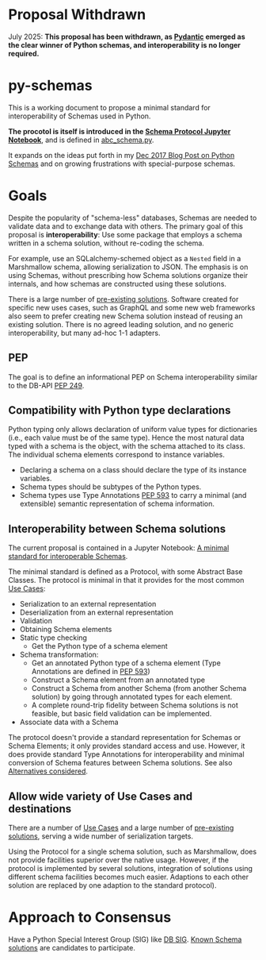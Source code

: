 # Proposal Withdrawn

July 2025: **This proposal has been withdrawn, as [Pydantic](https://github.com/pydantic/pydantic) emerged as the clear winner of Python schemas, and interoperability is no longer required.**

# py-schemas


This is a working document to propose a minimal standard for interoperability of Schemas used in Python. 

**The procotol is itself is introduced in the [Schema Protocol Jupyter Notebook](SchemaProtocol.ipynb)**, and is defined in  [abc_schema.py](abc_schema.py).

It expands on the ideas put forth in my [Dec 2017 Blog Post on Python Schemas](https://ict.swisscom.ch/2017/12/python-schema/) and on growing frustrations with special-purpose schemas. 

# Goals

Despite the popularity of "schema-less" databases, Schemas are needed to validate data and to exchange data with others. The primary goal of this proposal is **interoperability**: Use some package that employs a schema written in a schema solution, without re-coding the schema. 

For example, use an SQLalchemy-schemed object as a `Nested` field in a Marshmallow schema, allowing serialization to JSON. The emphasis is on using Schemas, without prescribing how Schema solutions organize their internals, and how schemas are constructed using these solutions. 

There is a large number of [pre-existing solutions](ExistingSolutions.md). Software created for specific new uses cases, such as GraphQL and some new web frameworks also seem to prefer creating new Schema solution instead of reusing an existing solution. There is no agreed leading solution, and no generic interoperability, but many ad-hoc 1-1 adapters. 

## PEP

The goal is to define an informational PEP on Schema interoperability similar to the DB-API [PEP 249](https://www.python.org/dev/peps/pep-0249/). 

## Compatibility with Python type declarations

Python typing only allows declaration of uniform value types for dictionaries (i.e., each value must be of the same type). Hence the most natural data typed with a schema is the object, with the schema attached to its class. The individual schema elements correspond to instance variables. 

* Declaring a schema on a class should declare the type of its instance variables.  
* Schema types should be subtypes of the Python types.
* Schema types use Type Annotations [PEP 593](https://www.python.org/dev/peps/pep-0593) to carry a minimal (and extensible) semantic representation of schema information.  


## Interoperability between Schema solutions

The current proposal is contained in a Jupyter Notebook: [A minimal standard for interoperable Schemas](SchemaProtocol.ipynb).

The minimal standard is defined as a Protocol, with some Abstract Base Classes. The protocol is minimal in that it provides for the most common 
[Use Cases](UseCases.md):
* Serialization to an external representation
* Deserialization from an external representation
* Validation
* Obtaining Schema elements
* Static type checking
  * Get the Python type of a schema element 
* Schema transformation:
  * Get an annotated Python type of a schema element (Type Annotations are defined in [PEP 593](https://www.python.org/dev/peps/pep-0593))
  * Construct a Schema element from an annotated type
  * Construct a Schema from another Schema (from another Schema solution) by going through annotated types for each element. 
  * A complete round-trip fidelity between Schema solutions is not feasible, but basic field validation can be implemented. 
* Associate data with a Schema

The protocol doesn't provide a standard representation for Schemas or Schema Elements; it only provides standard access and use. However, it does provide standard Type Annotations for interoperability and minimal conversion of Schema features between Schema solutions. See also [Alternatives considered](alternatives.md).


## Allow wide variety of Use Cases and destinations

There are a number of [Use Cases](UseCases.md) and a large number of [pre-existing solutions](ExistingSolutions.md), serving a wide number of serialization targets. 

Using the Protocol for a single schema solution, such as Marshmallow, does not provide facilities superior over the native usage. However, if the protocol is implemented by several solutions, integration of solutions using different schema facilities becomes much easier. Adaptions to each other solution are replaced by one adaption to the standard protocol). 

# Approach to Consensus

Have a Python Special Interest Group (SIG) like [DB SIG](https://www.python.org/community/sigs/current/db-sig/). [Known Schema solutions](ExistingSolutions.md) are candidates to participate. 
